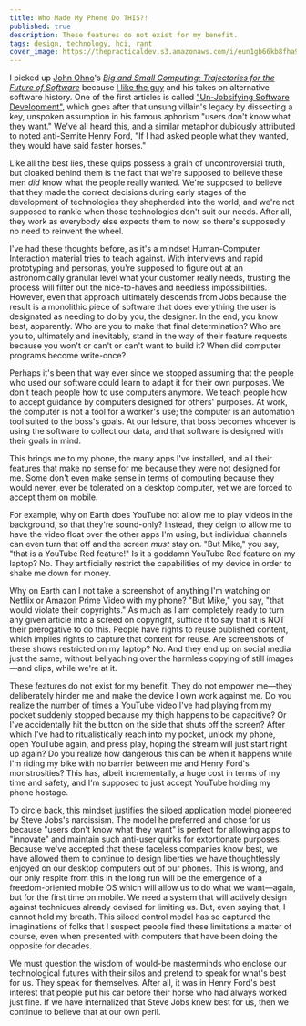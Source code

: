 ```yaml
---
title: Who Made My Phone Do THIS?!
published: true
description: These features do not exist for my benefit.
tags: design, technology, hci, rant
cover_image: https://thepracticaldev.s3.amazonaws.com/i/eun1gb66kb8fha9m865y.png
---
```


I picked up [John Ohno](http://www.lord-enki.net/)'s [*Big and Small Computing: Trajectories for the Future of Software*](https://www.amazon.com/dp/1718167423?ref_=pe_870760_150889320) because [I like the guy](https://twitter.com/enkiv2/status/1136705420599451648) and his takes on alternative software history. One of the first articles is called ["Un-Jobsifying Software Development"](https://hackernoon.com/un-jobsifying-software-development-13da1895ac7f), which goes after that unsung villain's legacy by dissecting a key, unspoken assumption in his famous aphorism "users don't know what they want." We've all heard this, and a similar metaphor dubiously attributed to noted anti-Semite Henry Ford, "If I had asked people what they wanted, they would have said faster horses."

Like all the best lies, these quips possess a grain of uncontroversial truth, but cloaked behind them is the fact that we're supposed to believe these men *did* know what the people really wanted. We're supposed to believe that they made the correct decisions during early stages of the development of technologies they shepherded into the world, and we're not supposed to rankle when those technologies don't suit our needs. After all, they work as everybody else expects them to now, so there's supposedly no need to reinvent the wheel.

I've had these thoughts before, as it's a mindset Human-Computer Interaction material tries to teach against. With interviews and rapid prototyping and personas, you're supposed to figure out at an astronomically granular level what your customer really needs, trusting the process will filter out the nice-to-haves and needless impossibilities. However, even that approach ultimately descends from Jobs because the result is a monolithic piece of software that does everything the user is designated as needing to do by you, the designer. In the end, you know best, apparently. Who are you to make that final determination? Who are you to, ultimately and inevitably, stand in the way of their feature requests because you won't or can't or can't want to build it? When did computer programs become write-once?

Perhaps it's been that way ever since we stopped assuming that the people who used our software could learn to adapt it for their own purposes. We don't teach people how to use computers anymore. We teach people how to accept guidance by computers designed for others' purposes. At work, the computer is not a tool for a worker's use; the computer is an automation tool suited to the boss's goals. At our leisure, that boss becomes whoever is using the software to collect our data, and that software is designed with their goals in mind.

This brings me to my phone, the many apps I've installed, and all their features that make no sense for me because they were not designed for me. Some don't even make sense in terms of computing because they would never, ever be tolerated on a desktop computer, yet we are forced to accept them on mobile.

For example, why on Earth does YouTube not allow me to play videos in the background, so that they're sound-only? Instead, they deign to allow me to have the video float over the other apps I'm using, but individual channels can even turn that off and the screen *must* stay on. "But Mike," you say, "that is a YouTube Red feature!" Is it a goddamn YouTube Red feature on my laptop? No. They artificially restrict the capabilities of my device in order to shake me down for money.

Why on Earth can I not take a screenshot of anything I'm watching on Netflix or Amazon Prime Video with my phone? "But Mike," you say, "that would violate their copyrights." As much as I am completely ready to turn any given article into a screed on copyright, suffice it to say that it is NOT their prerogative to do this. People have rights to reuse published content, which implies rights to capture that content for reuse. Are screenshots of these shows restricted on my laptop? No. And they end up on social media just the same, without bellyaching over the harmless copying of still images—and clips, while we're at it.

These features do not exist for my benefit. They do not empower me—they deliberately hinder me and make the device I own work against me. Do you realize the number of times a YouTube video I've had playing from my pocket suddenly stopped because my thigh happens to be capacitive? Or I've accidentally hit the button on the side that shuts off the screen? After which I've had to ritualistically reach into my pocket, unlock my phone, open YouTube again, and press play, hoping the stream will just start right up again? Do you realize how dangerous this can be when it happens while I'm riding my bike with no barrier between me and Henry Ford's monstrosities? This has, albeit incrementally, a huge cost in terms of my time and safety, and I'm supposed to just accept YouTube holding my phone hostage.

To circle back, this mindset justifies the siloed application model pioneered by Steve Jobs's narcissism. The model he preferred and chose for us because "users don't know what they want" is perfect for allowing apps to "innovate" and maintain such anti-user quirks for extortionate purposes. Because we've accepted that these faceless companies know best, we have allowed them to continue to design liberties we have thoughtlessly enjoyed on our desktop computers out of our phones. This is wrong, and our only respite from this in the long run will be the emergence of a freedom-oriented mobile OS which will allow us to do what we want—again, but for the first time on mobile. We need a system that will actively design against techniques already devised for limiting us. But, even saying that, I cannot hold my breath. This siloed control model has so captured the imaginations of folks that I suspect people find these limitations a matter of course, even when presented with computers that have been doing the opposite for decades.

We must question the wisdom of would-be masterminds who enclose our technological futures with their silos and pretend to speak for what's best for us. They speak for themselves. After all, it was in Henry Ford's best interest that people put his car before their horse who had always worked just fine. If we have internalized that Steve Jobs knew best for us, then we continue to believe that at our own peril.
